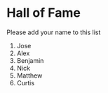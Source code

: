 # Hall of Fame
Please add your name to this list

1. Jose
2. Alex
3. Benjamin
4. Nick
5. Matthew
6. Curtis
